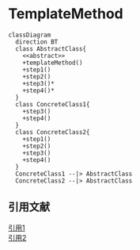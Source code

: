 # TemplateMethod

```mermaid
classDiagram
  direction BT
  class AbstractClass{
    <<abstract>>
    +templateMethod()
    +step1()
    +step2()
    +step3()*
    +step4()*
  }
  class ConcreteClass1{
    +step3()
    +step4()
  }
  class ConcreteClass2{
    +step1()
    +step2()
    +step3()
    +step4()
  }
  ConcreteClass1 --|> AbstractClass
  ConcreteClass2 --|> AbstractClass
```

## 引用文献

[引用1](https://github.com/engineer-taro/mermaid_design_pattern)  
[引用2](https://refactoring.guru/design-patterns)  
